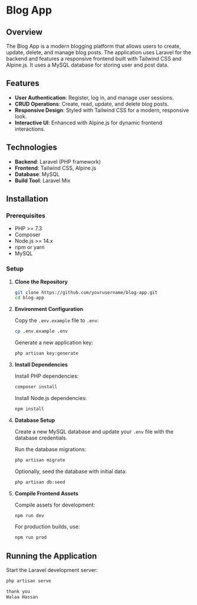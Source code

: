 # Blog App

## Overview

The Blog App is a modern blogging platform that allows users to create, update, delete, and manage blog posts. The application uses Laravel for the backend and features a responsive frontend built with Tailwind CSS and Alpine.js. It uses a MySQL database for storing user and post data.

## Features

- **User Authentication**: Register, log in, and manage user sessions.
- **CRUD Operations**: Create, read, update, and delete blog posts.
- **Responsive Design**: Styled with Tailwind CSS for a modern, responsive look.
- **Interactive UI**: Enhanced with Alpine.js for dynamic frontend interactions.

## Technologies

- **Backend**: Laravel (PHP framework)
- **Frontend**: Tailwind CSS, Alpine.js
- **Database**: MySQL
- **Build Tool**: Laravel Mix

## Installation

### Prerequisites

- PHP >= 7.3
- Composer
- Node.js >= 14.x
- npm or yarn
- MySQL

### Setup

1. **Clone the Repository**

    ```bash
    git clone https://github.com/yourusername/blog-app.git
    cd blog-app
    ```

2. **Environment Configuration**

    Copy the `.env.example` file to `.env`:

    ```bash
    cp .env.example .env
    ```

    Generate a new application key:

    ```bash
    php artisan key:generate
    ```

3. **Install Dependencies**

    Install PHP dependencies:

    ```bash
    composer install
    ```

    Install Node.js dependencies:

    ```bash
    npm install
    ```

4. **Database Setup**

    Create a new MySQL database and update your `.env` file with the database credentials.

    Run the database migrations:

    ```bash
    php artisan migrate
    ```

    Optionally, seed the database with initial data:

    ```bash
    php artisan db:seed
    ```

5. **Compile Frontend Assets**

    Compile assets for development:

    ```bash
    npm run dev
    ```

    For production builds, use:

    ```bash
    npm run prod
    ```

## Running the Application

Start the Laravel development server:

```bash
php artisan serve

thank you
Walaa Hassan